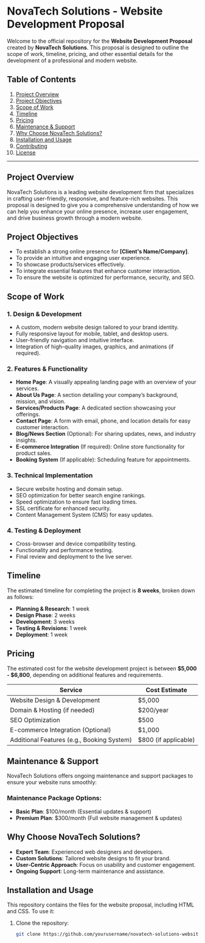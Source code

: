 # NovaTech Solutions - Website Development Proposal

Welcome to the official repository for the **Website Development Proposal** created by **NovaTech Solutions**. This proposal is designed to outline the scope of work, timeline, pricing, and other essential details for the development of a professional and modern website.

## Table of Contents

1. [Project Overview](#project-overview)
2. [Project Objectives](#project-objectives)
3. [Scope of Work](#scope-of-work)
4. [Timeline](#timeline)
5. [Pricing](#pricing)
6. [Maintenance & Support](#maintenance-support)
7. [Why Choose NovaTech Solutions?](#why-choose-novatech-solutions)
8. [Installation and Usage](#installation-and-usage)
9. [Contributing](#contributing)
10. [License](#license)

---

## Project Overview

NovaTech Solutions is a leading website development firm that specializes in crafting user-friendly, responsive, and feature-rich websites. This proposal is designed to give you a comprehensive understanding of how we can help you enhance your online presence, increase user engagement, and drive business growth through a modern website.

## Project Objectives

- To establish a strong online presence for **[Client's Name/Company]**.
- To provide an intuitive and engaging user experience.
- To showcase products/services effectively.
- To integrate essential features that enhance customer interaction.
- To ensure the website is optimized for performance, security, and SEO.

## Scope of Work

### 1. Design & Development
- A custom, modern website design tailored to your brand identity.
- Fully responsive layout for mobile, tablet, and desktop users.
- User-friendly navigation and intuitive interface.
- Integration of high-quality images, graphics, and animations (if required).

### 2. Features & Functionality
- **Home Page**: A visually appealing landing page with an overview of your services.
- **About Us Page**: A section detailing your company’s background, mission, and vision.
- **Services/Products Page**: A dedicated section showcasing your offerings.
- **Contact Page**: A form with email, phone, and location details for easy customer interaction.
- **Blog/News Section** (Optional): For sharing updates, news, and industry insights.
- **E-commerce Integration** (If required): Online store functionality for product sales.
- **Booking System** (If applicable): Scheduling feature for appointments.

### 3. Technical Implementation
- Secure website hosting and domain setup.
- SEO optimization for better search engine rankings.
- Speed optimization to ensure fast loading times.
- SSL certificate for enhanced security.
- Content Management System (CMS) for easy updates.

### 4. Testing & Deployment
- Cross-browser and device compatibility testing.
- Functionality and performance testing.
- Final review and deployment to the live server.

## Timeline

The estimated timeline for completing the project is **8 weeks**, broken down as follows:

- **Planning & Research**: 1 week
- **Design Phase**: 2 weeks
- **Development**: 3 weeks
- **Testing & Revisions**: 1 week
- **Deployment**: 1 week

## Pricing

The estimated cost for the website development project is between **$5,000 - $6,800**, depending on additional features and requirements.

| Service | Cost Estimate |
|---------|---------------|
| Website Design & Development | $5,000 |
| Domain & Hosting (if needed) | $200/year |
| SEO Optimization | $500 |
| E-commerce Integration (Optional) | $1,000 |
| Additional Features (e.g., Booking System) | $800 (if applicable) |

## Maintenance & Support

NovaTech Solutions offers ongoing maintenance and support packages to ensure your website runs smoothly:

### Maintenance Package Options:
- **Basic Plan**: $100/month (Essential updates & support)
- **Premium Plan**: $300/month (Full website management & updates)

## Why Choose NovaTech Solutions?

- **Expert Team**: Experienced web designers and developers.
- **Custom Solutions**: Tailored website designs to fit your brand.
- **User-Centric Approach**: Focus on usability and customer engagement.
- **Ongoing Support**: Long-term maintenance and assistance.

## Installation and Usage

This repository contains the files for the website proposal, including HTML and CSS. To use it:

1. Clone the repository:
   ```bash
   git clone https://github.com/yourusername/novatech-solutions-website-proposal.git
